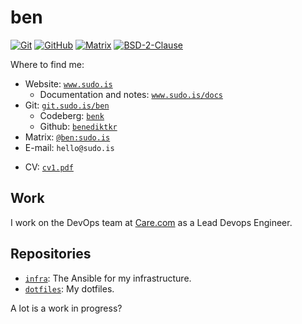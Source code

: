 # ben

[![Git](https://www.sudo.is/readmes/git.sudo.is-ben.svg)](https://git.sudo.is/ben)
[![GitHub](https://www.sudo.is/readmes/github-benediktkr.svg)](https://github.com/benediktkr)
[![Matrix](https://www.sudo.is/readmes/matrix-ben-sudo.is.svg)](https://matrix.to/#/@ben:sudo.is)
[![BSD-2-Clause](https://www.sudo.is/readmes/license-BSD-blue.svg)](LICENSE)

Where to find me:

- Website: [`www.sudo.is`](https://www.sudo.is)
  - Documentation and notes: [`www.sudo.is/docs`](https://www.sudo.is/docs)
- Git: [`git.sudo.is/ben`](https://git.sudo.is/ben)
  - Codeberg: [`benk`](https://codeberg.org/benk)
  - Github: [`benediktkr`](https://github.com/benediktkr)
- Matrix: [`@ben:sudo.is`](https://matrix.to/#/@ben:sudo.is)
- E-mail: `hello@sudo.is`
* CV: [`cv1.pdf`](https://www.sudo.is/cv1.pdf)

## Work

I work on the DevOps team at [Care.com](https://www.care.com) as a Lead Devops Engineer.

## Repositories

 * [`infra`](https://git.sudo.is/ben/infra): The Ansible for my infrastructure.
 * [`dotfiles`](https://git.sudo.is/ben/dotfiles): My dotfiles.

A lot is a work in progress?


